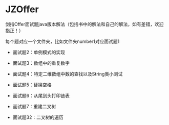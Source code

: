 # JZOffer
剑指Offer面试题java版本解法（包括书中的解法和自己的解法，如有差错，欢迎指正！）

每个题对应一个文件夹，比如文件夹number1对应面试题1

- 面试题2：单例模式的实现

- 面试题3：数组中的重复数字

- 面试题4：特定二维数组中数的查找以及String类小测试

- 面试题5：替换空格

- 面试题6：从尾到头打印链表

- 面试题7：重建二叉树

- 面试题32：二叉树的遍历



